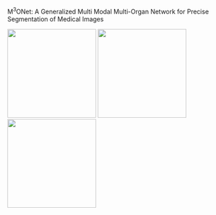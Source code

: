 M<sup>3</sup>ONet: A Generalized Multi Modal Multi-Organ Network for Precise Segmentation of Medical Images




<img src="https://github.com/Snehashis100/M3ONet/blob/main/media/input_imgs.gif" width="200" height="200">
<img src="https://github.com/Snehashis100/M3ONet/blob/main/media/gt_imgs.gif" width="200" height="200">
<img src="https://github.com/Snehashis100/M3ONet/blob/main/media/output_imgs.gif" width="200" height="200">
